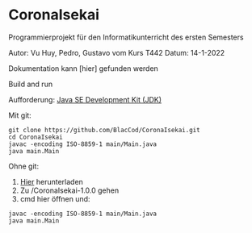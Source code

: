 # CoronaIsekai

Programmierprojekt für den Informatikunterricht des ersten Semesters

Autor: Vu Huy, Pedro, Gustavo vom Kurs T442
Datum: 14-1-2022

Dokumentation kann [hier] gefunden werden

Build and run

Aufforderung: [Java SE Development Kit (JDK)](https://www.oracle.com/java/technologies/downloads/)

Mit git:
```
git clone https://github.com/BlacCod/CoronaIsekai.git
cd CoronaIsekai
javac -encoding ISO-8859-1 main/Main.java
java main.Main
```

Ohne git:
1. [Hier](https://github.com/BlacCod/CoronaIsekai/archive/refs/tags/v1.0.0.zip) herunterladen
2. Zu /CoronaIsekai-1.0.0 gehen
3. cmd hier öffnen und:
```
javac -encoding ISO-8859-1 main/Main.java
java main.Main
```
